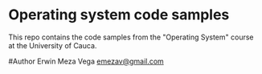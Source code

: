 Operating system code samples
==========


This repo contains the code samples from the "Operating System" course at the University of Cauca.

#Author
Erwin Meza Vega <emezav@gmail.com>
